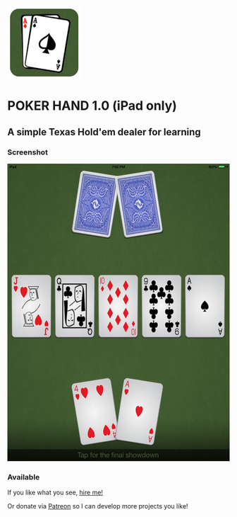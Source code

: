 ![App Icon](https://raw.githubusercontent.com/kuyawa/Gallery/master/PokerHand/appicon.png)

# POKER HAND 1.0 (iPad only)

## A simple Texas Hold'em dealer for learning

### Screenshot

![Screenshot](https://raw.githubusercontent.com/kuyawa/Gallery/master/PokerHand/screenshot.jpg)

### Available

If you like what you see, [hire me!](mailto:haxapp@gmail.com)

Or donate via [Patreon](https://www.patreon.com/kuyawa) so I can develop more projects you like!